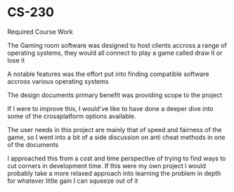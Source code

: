 # CS-230
Required Course Work

The Gaming room software was designed to host clients accross a range of operating systems, they would all connect to play a game called draw it or lose it

A notable features was the effort put into finding compatible software accross various operating systems

The design documents primary benefit was providing scope to the project

If I were to improve this, I would've like to have done a deeper dive into some of the crossplatform options available. 

The user needs in this project are mainly that of speed and fairness of the game, so I went into a bit of a side discussion on anti cheat methods in one of the documents

I approached this from a cost and time perspective of trying to find ways to cut corners in development time.  If this were my own project I would probably take a more relaxed approach into learning the problem in depth for whatever little gain I can squeeze out of it

